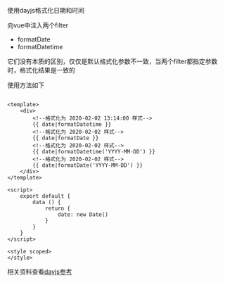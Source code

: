 使用dayjs格式化日期和时间

向vue中注入两个filter

* formatDate
* formatDatetime

它们没有本质的区别，仅仅是默认格式化参数不一致，当两个filter都指定参数时，格式化结果是一致的

使用方法如下

```vue

<template>
    <div>
        <!--格式化为 2020-02-02 13:14:00 样式-->
        {{ date|formatDatetime }}
        <!--格式化为 2020-02-02 样式-->
        {{ date|formatDate }}
        <!--格式化为 2020-02-02 样式-->
        {{ date|formatDatetime('YYYY-MM-DD') }}
        <!--格式化为 2020-02-02 样式-->
        {{ date|formatDate('YYYY-MM-DD') }}
    </div>
</template>

<script>
    export default {
        data () {
            return {
                date: new Date()
            }
        }
    }
</script>

<style scoped>
</style>
```

相关资料查看[dayjs参考](https://github.com/iamkun/dayjs)
